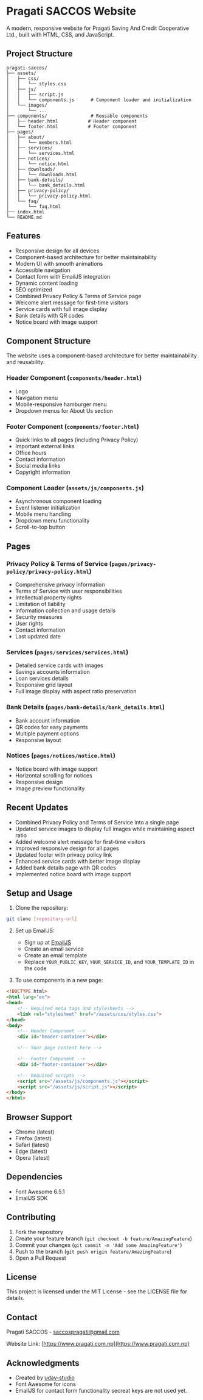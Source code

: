 # Pragati SACCOS Website

A modern, responsive website for Pragati Saving And Credit Cooperative Ltd., built with HTML, CSS, and JavaScript.

## Project Structure

```
pragati-saccos/
├── assets/
│   ├── css/
│   │   └── styles.css
│   ├── js/
│   │   ├── script.js
│   │   └── components.js      # Component loader and initialization
│   └── images/
│       └── ...
├── components/                # Reusable components
│   ├── header.html           # Header component
│   └── footer.html           # Footer component
├── pages/
│   ├── about/
│   │   └── members.html
│   ├── services/
│   │   └── services.html
│   ├── notices/
│   │   └── notice.html
│   ├── downloads/
│   │   └── downloads.html
│   ├── bank-details/
│   │   └── bank_details.html
│   ├── privacy-policy/
│   │   └── privacy-policy.html
│   └── faq/
│       └── faq.html
├── index.html
└── README.md
```

## Features

- Responsive design for all devices
- Component-based architecture for better maintainability
- Modern UI with smooth animations
- Accessible navigation
- Contact form with EmailJS integration
- Dynamic content loading
- SEO optimized
- Combined Privacy Policy & Terms of Service page
- Welcome alert message for first-time visitors
- Service cards with full image display
- Bank details with QR codes
- Notice board with image support

## Component Structure

The website uses a component-based architecture for better maintainability and reusability:

### Header Component (`components/header.html`)
- Logo
- Navigation menu
- Mobile-responsive hamburger menu
- Dropdown menus for About Us section

### Footer Component (`components/footer.html`)
- Quick links to all pages (including Privacy Policy)
- Important external links
- Office hours
- Contact information
- Social media links
- Copyright information

### Component Loader (`assets/js/components.js`)
- Asynchronous component loading
- Event listener initialization
- Mobile menu handling
- Dropdown menu functionality
- Scroll-to-top button

## Pages

### Privacy Policy & Terms of Service (`pages/privacy-policy/privacy-policy.html`)
- Comprehensive privacy information
- Terms of Service with user responsibilities
- Intellectual property rights
- Limitation of liability
- Information collection and usage details
- Security measures
- User rights
- Contact information
- Last updated date

### Services (`pages/services/services.html`)
- Detailed service cards with images
- Savings accounts information
- Loan services details
- Responsive grid layout
- Full image display with aspect ratio preservation

### Bank Details (`pages/bank-details/bank_details.html`)
- Bank account information
- QR codes for easy payments
- Multiple payment options
- Responsive layout

### Notices (`pages/notices/notice.html`)
- Notice board with image support
- Horizontal scrolling for notices
- Responsive design
- Image preview functionality

## Recent Updates

- Combined Privacy Policy and Terms of Service into a single page
- Updated service images to display full images while maintaining aspect ratio
- Added welcome alert message for first-time visitors
- Improved responsive design for all pages
- Updated footer with privacy policy link
- Enhanced service cards with better image display
- Added bank details page with QR codes
- Implemented notice board with image support

## Setup and Usage

1. Clone the repository:
```bash
git clone [repository-url]
```

2. Set up EmailJS:
   - Sign up at [EmailJS](https://www.emailjs.com/)
   - Create an email service
   - Create an email template
   - Replace `YOUR_PUBLIC_KEY`, `YOUR_SERVICE_ID`, and `YOUR_TEMPLATE_ID` in the code

3. To use components in a new page:
```html
<!DOCTYPE html>
<html lang="en">
<head>
    <!-- Required meta tags and stylesheets -->
    <link rel="stylesheet" href="/assets/css/styles.css">
</head>
<body>
    <!-- Header Component -->
    <div id="header-container"></div>

    <!-- Your page content here -->

    <!-- Footer Component -->
    <div id="footer-container"></div>

    <!-- Required scripts -->
    <script src="/assets/js/components.js"></script>
    <script src="/assets/js/script.js"></script>
</body>
</html>
```

## Browser Support

- Chrome (latest)
- Firefox (latest)
- Safari (latest)
- Edge (latest)
- Opera (latest)

## Dependencies

- Font Awesome 6.5.1
- EmailJS SDK

## Contributing

1. Fork the repository
2. Create your feature branch (`git checkout -b feature/AmazingFeature`)
3. Commit your changes (`git commit -m 'Add some AmazingFeature'`)
4. Push to the branch (`git push origin feature/AmazingFeature`)
5. Open a Pull Request

## License

This project is licensed under the MIT License - see the LICENSE file for details.

## Contact

Pragati SACCOS - [saccospragati@gmail.com](mailto:saccospragati@gmail.com)

Website Link: [https://www.pragati.com.np](https://www.pragati.com.np)

## Acknowledgments

- Created by [uday-studio](https://www.udayrajchaudhary.com.np/)
- Font Awesome for icons
- EmailJS for contact form functionality secreat keys are not used yet.